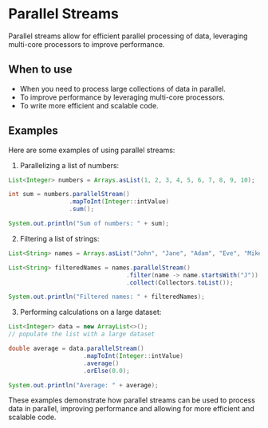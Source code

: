 # Parallel Streams
Parallel streams allow for efficient parallel processing of data, leveraging multi-core processors to improve performance.

## When to use
- When you need to process large collections of data in parallel.
- To improve performance by leveraging multi-core processors.
- To write more efficient and scalable code.

## Examples
Here are some examples of using parallel streams:

1. Parallelizing a list of numbers:
```java
List<Integer> numbers = Arrays.asList(1, 2, 3, 4, 5, 6, 7, 8, 9, 10);

int sum = numbers.parallelStream()
                 .mapToInt(Integer::intValue)
                 .sum();

System.out.println("Sum of numbers: " + sum);
```

2. Filtering a list of strings:
```java
List<String> names = Arrays.asList("John", "Jane", "Adam", "Eve", "Mike");

List<String> filteredNames = names.parallelStream()
                                 .filter(name -> name.startsWith("J"))
                                 .collect(Collectors.toList());

System.out.println("Filtered names: " + filteredNames);
```

3. Performing calculations on a large dataset:
```java
List<Integer> data = new ArrayList<>();
// populate the list with a large dataset

double average = data.parallelStream()
                     .mapToInt(Integer::intValue)
                     .average()
                     .orElse(0.0);

System.out.println("Average: " + average);
```

These examples demonstrate how parallel streams can be used to process data in parallel, improving performance and allowing for more efficient and scalable code.

